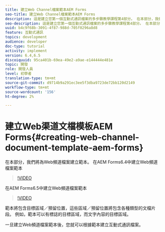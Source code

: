 ```yaml
---
title: 建立Web Channel檔案範本AEM Forms
seo-title: 建立Web Channel檔案範本AEM Forms
description: 這是建立您第一個互動式通訊檔案的多步驟教學課程第4部分。 在本部分，我們將為Web頻道檔案建立範本。
seo-description: 這是建立您第一個互動式通訊檔案的多步驟教學課程第4部分。 在本部分，我們將為Web頻道檔案建立範本。
uuid: b4c9f68b-3091-4f87-988d-705f0296a8d8
feature: 互動式通訊
topics: development
audience: developer
doc-type: tutorial
activity: implement
version: 6.4,6.5
discoiquuid: 95ca401b-69ea-49e2-a9ae-e144444e481e
topic: 開發
role: 開發人員
level: 初學者
translation-type: tm+mt
source-git-commit: d9714b9a291ec3ee5f3dba9723de72bb120d2149
workflow-type: tm+mt
source-wordcount: '156'
ht-degree: 2%

---
```



# 建立Web渠道文檔模板AEM Forms{#creating-web-channel-document-template-aem-forms}

在本部分，我們將為Web頻道檔案建立範本。
在AEM Forms6.4中建立Web頻道檔案範本
>[!VIDEO](https://video.tv.adobe.com/v/22342?quality=9&learn=on)

在AEM Forms6.5中建立Web頻道檔案範本
>[!VIDEO](https://video.tv.adobe.com/v/27807?quality=9&learn=on)

範本將包含目標區域／預留位置，這些區域／預留位置將包含各種類型的文檔片段。 例如，範本可以有標誌的目標區域，而文字內容的目標區域。

一旦建立Web頻道檔案範本後，您就可以根據範本建立互動式通訊檔案。
